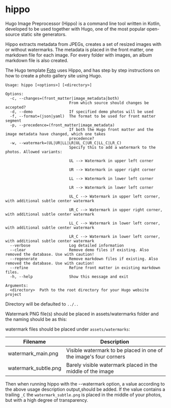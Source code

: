 # hippo
Hugo Image Preprocessor (Hippo) is a command line tool written in Kotlin, developed to be used together with Hugo,  one of the most popular open-source static site generators.

Hippo extracts metadata from JPEGs, creates a set of resized images with or without watermarks. The metadata is placed in the front matter, one markdown file for each image. For every folder with images, an album markdown file is also created.

The Hugo template [Foto](https://github.com/nux-li/hugo-foto-theme) uses Hippo, and has step by step instructions on how to create a photo gallery site using Hugo.

```text
Usage: hippo [<options>] [<directory>]

Options:
  -c, --changes=(front_matter|image_metadata|both)
                            From which source should changes be accepted?
  -d, --demo                If specified demo photos will be used
  -f, --format=(json|yaml)  The format to be used for front matter segment
  -p, --precedence=(front_matter|image_metadata)
                            If both the Hugo front matter and the image metadata have changed, which one takes
                            precedence?
  -w, --watermark=(UL|UR|LL|LR|UL_C|UR_C|LL_C|LR_C)
                            Specify this to add a watermark to the photos. Allowed variants:
                            
                            UL --> Watermark in upper left corner
                            
                            UR --> Watermark in upper right corner
                            
                            LL --> Watermark in lower left corner
                            
                            LR --> Watermark in lower left corner
                            
                            UL_C --> Watermark in upper left corner, with additional subtle center watermark
                            
                            UR_C --> Watermark in upper right corner, with additional subtle center watermark
                            
                            LL_C --> Watermark in lower left corner, with additional subtle center watermark
                            
                            LR_C --> Watermark in lower left corner, with additional subtle center watermark
  --verbose                 Log detailed information
  --clear                   Remove demo files if existing. Also removed the database. Use with caution!
  --regenerate              Remove markdown files if existing. Also removed the database. Use with caution!
  --refine                  Refine front matter in existing markdown files.
  -h, --help                Show this message and exit

Arguments:
  <directory>  Path to the root directory for your Hugo website project

```

Directory will be defaulted to `../..`

Watermark PNG file(s) should be placed in assets/watermarks folder and the naming should be as this:

watermark files should be placed
under `assets/watermarks`:

| Filename             | Description                                                       |
|----------------------|-------------------------------------------------------------------|
| watermark_main.png   | Visible watermark to be placed in one of the image's four corners |
| watermark_subtle.png | Barely visible watermark placed in the middle of the image  |

Then when running hippo with the --watermark option, a value according to the above usage description output,should be added. If the value contains a trailing `_C` the `watermark_subtle.png` is placed in the middle of your photos, but with a high degree of transparency.
